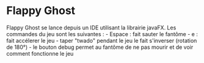 # Flappy Ghost

Flappy Ghost se lance depuis un IDE utilisant la librairie javaFX. 
Les commandes du jeu sont les suivantes :
	- Espace : fait sauter le fantôme
	- e : fait accélerer le jeu
	- taper "twado" pendant le jeu le fait s'inverser (rotation de 180°)
	- le bouton debug permet au fantôme de ne pas mourir et de voir comment fonctionne le jeu

